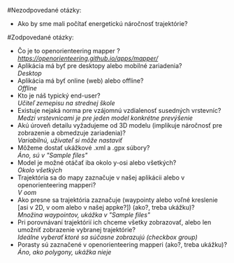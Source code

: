 #Nezodpovedané otázky:

- Ako by sme mali počítať energetickú náročnosť trajektórie?

#Zodpovedané otázky:

- Čo je to openorienteering mapper ?  
*https://openorienteering.github.io/apps/mapper/*
- Aplikácia má byť pre desktopy alebo mobilné zariadenia?  
*Desktop*
- Aplikácia má byť online (web) alebo offline?  
*Offline*
- Kto je náš typický end-user?  
*Učiteľ zemepisu na strednej škole*
- Existuje nejaká norma pre vzájomnú vzdialenosť susedných vrstevníc?  
*Medzi vrstevnicami je pre jeden model konkrétne prevýšenie*
- Akú úroveň detailu vyžadujeme od 3D modelu (implikuje náročnosť pre zobrazenie a obmedzuje zariadenia)?  
*Variabilnú, užívateľ si môže nastaviť*
- Môžeme dostať ukážkové .xml a .gpx súbory?  
*Áno, sú v "Sample files"*
- Model je možné otáčať iba okolo y-osi alebo všetkých?  
*Okolo všetkých*
- Trajektória sa do mapy zaznačuje v našej aplikácii alebo v openorienteering mapperi?  
*V oom*
- Ako presne sa trajektória zaznačuje (waypointy alebo voľné kreslenie [asi v 2D, v oom alebo v našej appke?]) (ako?, treba ukážku)?  
*Množina waypointov, ukážka v "Sample files"*
- Pri porovnávaní trajektórií ich chceme všetky zobrazovať, alebo len umožniť zobrazenie vybranej trajektórie?  
*Ideálne vyberať ktoré sa súčasne zobrazujú (checkbox group)*
- Porasty sú zaznačené v openorienteering mapperi (ako?, treba ukážku)?  
*Áno, ako polygony, ukážka nieje*

